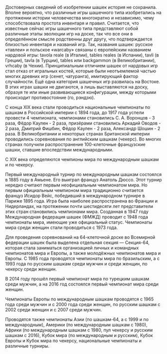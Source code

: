 Достоверных сведений об изобретении шашек история не сохранила. Вполне вероятно, что различные игры шашечного типа изобретались на протяжении истории человечества многократно и независимо, чему способствовала простота инвентаря и правил. Считается, что известные сейчас игры шашечного типа представляют собой различные этапы эволюции игр на доске, так что все они в определённом смысле родственны друг другу, что подтверждается близостью инвентаря и названий игр. Так, названия шашек: русское «тавлеи» и польское «warcaby» связаны с европейским названием нардовой игры: tavola reale (в Италии), tables reales (в Испании), tavli (в Греции), tavla (в Турции), tables или backgammon (в Великобритании), vrhcaby (в Чехии). Принципиальным отличием шашек от нардовых игр стал отказ от игральных костей, которые были неотъемлемой частью многих древних игр (сенет, чатуранга), имитирующий фактор случайности. Ещё одна категория шашечных игр развилась на Востоке. В этих играх шашки не двигаются, а лишь выставляются на доску, образуя те или иные развивающиеся конфигурации, между которыми происходит противостояние (го, рэндзю).

C конца XIX века стали проводиться национальные чемпионаты по шашкам в Российской империи с 1894 года, до 1917 года успели провести 4 чемпионата, чемпионами становились С. А. Воронцов - 3 раза, Фёдор Каулен - 2 раза, призёрами становились Аркадий Оводов - 2 раза, Дмитрий Фишбин, Фёдор Каулен - 2 раза, Александр Шошин - 2 раза. В Великобритании и некоторых странах Британской империи проводились соревнования по английским шашкам (чекерс). Во многих странах получили распространение 100-клеточные французские шашки, ставшие впоследствии международными.

С XIX века определяются чемпионы мира по международным шашкам и по чекерсу.

Первый международный турнир по международным шашкам состоялся в 1885 году в Амьене. Его выиграл француз Анатоль Дюссо. Этот турнир нередко считают первым неофициальным чемпионатом мира. Но первым официальным чемпионом мира традиционно считается француз Исидор Вейс, победивший в международном турнире в Париже 1895 года. Игра была наиболее распространена во Франции и Нидерландах, на протяжении почти шестидесяти лет представители этих стран становились чемпионами мира. Созданная в 1947 году Международная федерация шашек (ФМЖД) проводит с 1948 года чемпионаты мира, имеющие уже официальный статус. Чемпионаты мира среди женщин стали проводиться с 1973 года.

Для проведения соревнований на 64-клеточной доске во Всемирной федерации шашек была выделена отдельная секция — Секция-64, которая стала заниматься организацией личных и командных чемпионатов мира и Европы, а также молодёжных чемпионатов мира и Европы. С 1985 года проводятся чемпионаты мира по бразильским, а с 1993 года по русским шашкам среди мужчин и среди женщин, по чекерсу среди женщин.

В 2014 году прошёл первый чемпионат мира по турецким шашкам среди мужчин, а на 2016 год состоялся первый чемпионат мира среди женщин.

Чемпионаты Европы по международным шашкам проводятся с 1965 года среди мужчин и с 2000 года среди женщин, по русским шашкам с 2002 среди женщин и с 2007 среди мужчин.

Проводятся также чемпионаты Азии (по шашкам-64, а с 1999 и по международным), Америки (по международным шашкам с 1980), Африки (по международным шашкам с 1980, пул чекерсу и русским шашкам с 2016), Кубок мира (по международным и русским), Кубок Европы и Кубок мира по чекерсу, национальные чемпионаты и различные турниры. 